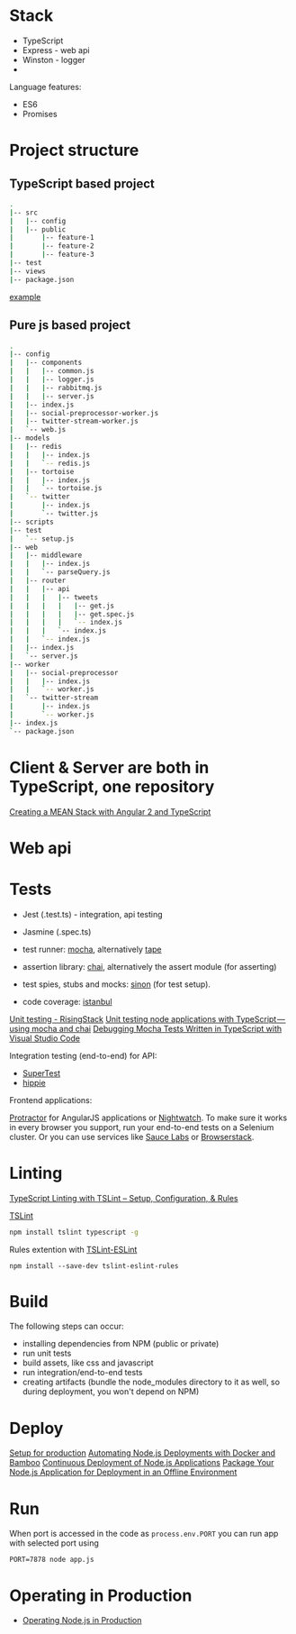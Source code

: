 
# Stack

* TypeScript
* Express - web api
* Winston - logger
* 

Language features:

* ES6
* Promises

# Project structure

## TypeScript based project

```bash
.
|-- src
|   |-- config
|   |-- public 
|       |-- feature-1
|       |-- feature-2
|       |-- feature-3
|-- test
|-- views
|-- package.json
```

[example](https://github.com/Microsoft/TypeScript-Node-Starter)

## Pure js based project

```bash
.
|-- config
|   |-- components
|   |   |-- common.js
|   |   |-- logger.js
|   |   |-- rabbitmq.js 
|   |   |-- server.js
|   |-- index.js
|   |-- social-preprocessor-worker.js
|   |-- twitter-stream-worker.js
|   `-- web.js
|-- models
|   |-- redis
|   |   |-- index.js
|   |   `-- redis.js
|   |-- tortoise
|   |   |-- index.js
|   |   `-- tortoise.js
|   `-- twitter
|       |-- index.js
|       `-- twitter.js
|-- scripts
|-- test
|   `-- setup.js
|-- web
|   |-- middleware
|   |   |-- index.js
|   |   `-- parseQuery.js
|   |-- router
|   |   |-- api
|   |   |   |-- tweets
|   |   |   |   |-- get.js
|   |   |   |   |-- get.spec.js
|   |   |   |   `-- index.js
|   |   |   `-- index.js
|   |   `-- index.js
|   |-- index.js
|   `-- server.js
|-- worker
|   |-- social-preprocessor
|   |   |-- index.js
|   |   `-- worker.js
|   `-- twitter-stream
|       |-- index.js
|       `-- worker.js
|-- index.js
`-- package.json
```

# Client & Server are both in TypeScript, one repository

[Creating a MEAN Stack with Angular 2 and TypeScript](https://medium.com/@tsmith18256/creating-a-mean-stack-with-angular-2-and-typescript-3dd23b3e717f)

# Web api

# Tests

* Jest (.test.ts) - integration, api testing
* Jasmine (.spec.ts)

* test runner: [mocha](https://www.npmjs.com/package/mocha), alternatively [tape](https://www.npmjs.com/package/tape)
* assertion library: [chai](http://chaijs.com/), alternatively the assert module (for asserting)
* test spies, stubs and mocks: [sinon](http://sinonjs.org/) (for test setup).
* code coverage: [istanbul](https://github.com/gotwarlost/istanbul)

[Unit testing - RisingStack](https://blog.risingstack.com/node-hero-node-js-unit-testing-tutorial/)
[Unit testing node applications with TypeScript — using mocha and chai](https://journal.artfuldev.com/unit-testing-node-applications-with-typescript-using-mocha-and-chai-384ef05f32b2)
[Debugging Mocha Tests Written in TypeScript with Visual Studio Code](https://saravanaj.github.io/2017/02/05/debugging-mocha-tests-written-in-typescript-with-visual-studio-code/)

Integration testing (end-to-end) for API:
* [SuperTest](https://github.com/visionmedia/supertest)
* [hippie](https://github.com/vesln/hippie)

Frontend applications:

 [Protractor](https://github.com/angular/protractor) for AngularJS applications or [Nightwatch](http://nightwatchjs.org/). To make sure it works in every browser you support, run your end-to-end tests on a Selenium cluster. Or you can use services like [Sauce Labs](https://saucelabs.com/) or [Browserstack](https://www.browserstack.com/).

# Linting


[TypeScript Linting with TSLint – Setup, Configuration, & Rules](https://spin.atomicobject.com/2017/06/05/tslint-linting-setup/)

[TSLint](https://palantir.github.io/tslint/usage/cli/)

```bash
npm install tslint typescript -g
```

Rules extention with [TSLint-ESLint](https://github.com/buzinas/tslint-eslint-rules)

```
npm install --save-dev tslint-eslint-rules
```

# Build

The following steps can occur:

* installing dependencies from NPM (public or private)
* run unit tests
* build assets, like css and javascript
* run integration/end-to-end tests
* creating artifacts (bundle the node_modules directory to it as well, so during deployment, you won't depend on NPM)

# Deploy

[Setup for production](https://ru.godaddy.com/help/set-up-nodejs-application-for-production-ubuntu-17352)
[Automating Node.js Deployments with Docker and Bamboo](https://hnryjms.io/2016/11/automated-deploy/)
[Continuous Deployment of Node.js Applications](https://blog.risingstack.com/continuous-deployment-of-node-js-applications/)
[Package Your Node.js Application for Deployment in an Offline Environment](https://dzone.com/articles/how-to-package-your-nodejs-application-for-deploym)

# Run

When port is accessed in the code as `process.env.PORT` you can run app with selected port using 

```PORT=7878 node app.js```

# Operating in Production

* [Operating Node.js in Production](https://blog.risingstack.com/operating-node-in-production/)
